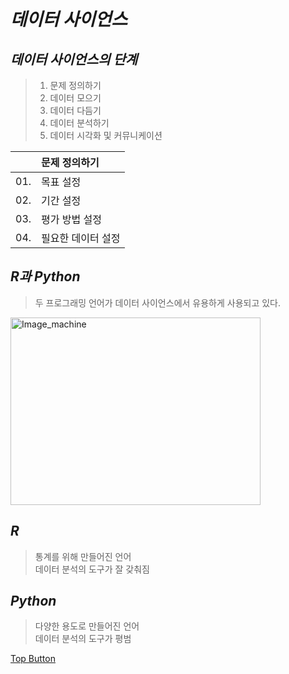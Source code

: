 *데이터 사이언스*
======  

*데이터 사이언스의 단계*
------  
> 01. 문제 정의하기  
> 02. 데이터 모으기  
> 03. 데이터 다듬기  
> 04. 데이터 분석하기  
> 05. 데이터 시각화 및 커뮤니케이션  

|   | 문제 정의하기   | 
|:-------:|:-------|
|   01.  | 목표 설정 |
|   02.  | 기간 설정 |
|   03.  | 평가 방법 설정 |
|   04.  | 필요한 데이터 설정 | 

*R과 Python*
------  
> 두 프로그래밍 언어가 데이터 사이언스에서 유용하게 사용되고 있다.  

<img src="https://user-images.githubusercontent.com/66001539/121005332-aa55c100-c7ca-11eb-94e9-64ce3dbb6b6f.png" width="400px" height="300px" title="px(픽셀) 크기 설정" alt="Image_machine"></img><br/>   

*R*
------  
> 통계를 위해 만들어진 언어  
> 데이터 분석의 도구가 잘 갖춰짐  

*Python*
------  
> 다양한 용도로 만들어진 언어  
> 데이터 분석의 도구가 평범  

[Top Button](#)
